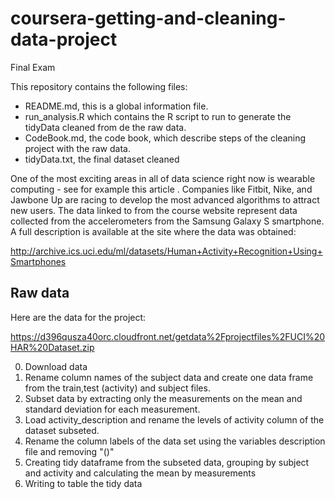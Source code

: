 # coursera-getting-and-cleaning-data-project
Final Exam 

This repository contains the following files:

- README.md, this is a global information file. 
- run_analysis.R which contains the R script to run to generate the tidyData cleaned from de the raw data.
- CodeBook.md, the code book, which describe steps of the cleaning project with the raw data. 
- tidyData.txt,  the final dataset cleaned 

One of the most exciting areas in all of data science right now is wearable computing - see for example this article . Companies like Fitbit, Nike, and Jawbone Up are racing to develop the most advanced algorithms to attract new users. The data linked to from the course website represent data collected from the accelerometers from the Samsung Galaxy S smartphone. A full description is available at the site where the data was obtained:

http://archive.ics.uci.edu/ml/datasets/Human+Activity+Recognition+Using+Smartphones

## Raw data 

Here are the data for the project:

https://d396qusza40orc.cloudfront.net/getdata%2Fprojectfiles%2FUCI%20HAR%20Dataset.zip

0. Download data 
1. Rename column names of the subject data and create one data frame from the train,test (activity) and subject files. 
2. Subset data by extracting only the measurements on the mean and standard deviation for each measurement.
3. Load activity_description and rename the levels of activity column of the dataset subseted. 
4. Rename the column labels of the data set using the variables description file and removing "()"
5. Creating tidy dataframe from the subseted data, grouping by subject and activity and calculating the mean by measurements
6. Writing to table the tidy data
